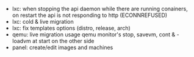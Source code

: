 * lxc: when stopping the api daemon while there are running conainers, on restart the api is not responding to http (ECONNREFUSED)
* lxc: cold & live migration
* lxc: fix templates options (distro, release, arch)
* qemu: live migration usage qemu monitor's stop, savevm, cont & -loadvm at start on the other side
* panel: create/edit images and machines
